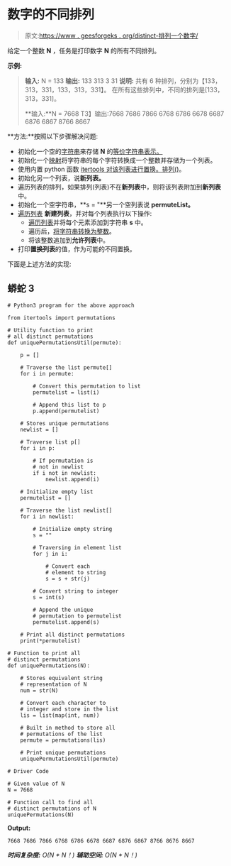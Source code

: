 # 数字的不同排列

> 原文:[https://www . geesforgeks . org/distinct-排列一个数字/](https://www.geeksforgeeks.org/distinct-permutations-of-a-number/)

给定一个整数 **N** ，任务是打印数字 **N** 的所有不同排列。

**示例:**

> **输入:** N = 133
> **输出:** 133 313 3 31
> **说明:**
> 共有 6 种排列，分别为【133，313，331，133，313，331】。
> 在所有这些排列中，不同的排列是[133，313，331]。
> 
> **输入:**N = 7668
> T3】输出:7668 7686 7866 6768 6786 6678 6687 6876 6867 8766 8667

**方法:**按照以下步骤解决问题:

*   初始化一个空的[字符串](https://www.geeksforgeeks.org/python-strings/)来存储 **N** 的[等价字符串表示。](https://www.geeksforgeeks.org/type-conversion-python/)
*   初始化一个[映射](https://www.geeksforgeeks.org/python-map-function/)将字符串的每个字符转换成一个整数并存储为一个列表。
*   使用内置 python 函数 [itertools 对该列表进行置换。排列()](https://www.geeksforgeeks.org/permutation-and-combination-in-python/)。
*   初始化另一个列表，说**新列表。**
*   遍历列表的排列，如果排列(列表)不在**新列表**中，则将该列表附加到**新列表**中。
*   初始化一个空字符串，**s = "**另一个空列表说 **permuteList。**
*   [遍历列表](https://www.geeksforgeeks.org/iterate-over-a-list-in-python/) **新建列表**，并对每个列表执行以下操作:
    *   [遍历列表](https://www.geeksforgeeks.org/iterate-over-a-list-in-python/)并将每个元素添加到字符串 **s** 中。
    *   遍历后，[将字符串转换为整数](https://www.geeksforgeeks.org/convert-string-to-integer-in-python/)。
    *   将该整数追加到**允许列表**中。
*   打印**置换列表**的值，作为可能的不同置换。

下面是上述方法的实现:

## 蟒蛇 3

```
# Python3 program for the above approach

from itertools import permutations

# Utility function to print
# all distinct permutations
def uniquePermutationsUtil(permute):

    p = []

    # Traverse the list permute[]
    for i in permute:

        # Convert this permutation to list
        permutelist = list(i)

        # Append this list to p
        p.append(permutelist)

    # Stores unique permutations
    newlist = []

    # Traverse list p[]
    for i in p:

        # If permutation is
        # not in newlist
        if i not in newlist:
            newlist.append(i)

    # Initialize empty list
    permutelist = []

    # Traverse the list newlist[]
    for i in newlist:

        # Initialize empty string
        s = ""

        # Traversing in element list
        for j in i:

            # Convert each
            # element to string
            s = s + str(j)

        # Convert string to integer
        s = int(s)

        # Append the unique
        # permutation to permutelist
        permutelist.append(s)

    # Print all distinct permutations
    print(*permutelist)

# Function to print all
# distinct permutations
def uniquePermutations(N):

    # Stores equivalent string
    # representation of N
    num = str(N)

    # Convert each character to
    # integer and store in the list
    lis = list(map(int, num))

    # Built in method to store all
    # permutations of the list
    permute = permutations(lis)

    # Print unique permutations
    uniquePermutationsUtil(permute)

# Driver Code

# Given value of N
N = 7668

# Function call to find all
# distinct permutations of N
uniquePermutations(N)
```

**Output:** 

```
7668 7686 7866 6768 6786 6678 6687 6876 6867 8766 8676 8667
```

***时间复杂度:** O(N * N！)*
***辅助空间:** O(N * N！)*